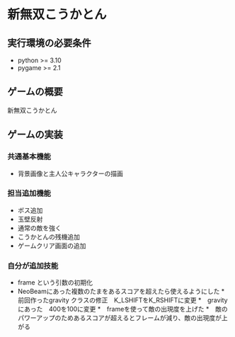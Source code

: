 # 新無双こうかとん

## 実行環境の必要条件
* python >= 3.10
* pygame >= 2.1

## ゲームの概要
新無双こうかとん

## ゲームの実装
### 共通基本機能
* 背景画像と主人公キャラクターの描画

### 担当追加機能
* ボス追加
* 玉壁反射
* 通常の敵を強く
* こうかとんの残機追加
* ゲームクリア画面の追加
### 自分が追加技能
*  frame という引数の初期化
*  NeoBeamにあった複数のたまをあるスコアを超えたら使えるようにした
*　前回作ったgravity クラスの修正　K_LSHIFTをK_RSHIFTに変更
*　gravity にあった　400を100に変更
*　frameを使って敵の出現度を上げた
*　敵のパワーアップのためあるスコアが超えるとフレームが減り、敵の出現度が上がる